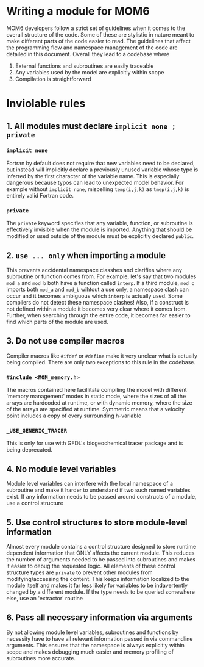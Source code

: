 # Writing a module for MOM6
MOM6 developers follow a strict set of guidelines when it comes to the overall structure of the code. Some of these are stylistic in nature meant to make different parts of the code easier to read. The guidelines that affect the programming flow and namespace management of the code are detailed in this document. Overall they lead to a codebase where
1. External functions and subroutines are easily traceable
2. Any variables used by the model are explicitly within scope
3. Compilation is straightforward

# Inviolable rules
## 1. All modules must declare `implicit none ; private`
### `implicit none`
Fortran by default does not require that new variables need to be declared, but instead will implicitly declare a previously unused variable whose type is inferred by the first character of the variable name. This is especially dangerous because typos can lead to unexpected model behavior. For example without `implicit none`, mispelling `temp(i,j,k)` as `tmep(i,j,k)` is entirely valid Fortran code.

### `private`
The `private` keyword specifies that any variable, function, or subroutine is effectively invisible when the module is imported. Anything that should be modified or used outside of the module must be explicitly declared `public`.

## 2. `use ... only` when importing a module
This prevents accidental namespace classhes and clarifies where any subroutine or function comes from. For example, let's say that two modules `mod_a` and `mod_b` both have a function called `interp`. If a third module, `mod_c` imports both `mod_a` and `mod_b` wihtout a use only, a namespace clash can occur and it becomes ambiguous which `interp` is actually used. Some compilers do not detect these namespace clashes! Also, if a construct is not defined within a module it becomes very clear where it comes from. Further, when searching through the entire code, it becomes far easier to find which parts of the module are used.

## 3. Do not use compiler macros
Compiler macros like `#ifdef` or `#define` make it very unclear what is actually being compiled. There are only two exceptions to this rule in the codebase.

### `#include <MOM_memory.h>`
The macros contained here facillitate compiling the model with different 'memory management' modes in static mode, where the sizes of all the arrays are hardcoded at runtime, or with dynamic memory, where the size of the arrays are specified at runtime. Symmetric means that a velocity point includes a copy of every surrounding h-variable

### `_USE_GENERIC_TRACER`
This is only for use with GFDL's biogeochemical tracer package and is being deprecated.

## 4. No module level variables
Module level variables can interfere with the local namespace of a subroutine and make it harder to understand if two such named variables exist. If any information needs to be passed around constructs of a module, use a control structure

## 5. Use control structures to store module-level information
Almost every module contains a control structure designed to store runtime dependent information that ONLY affects the current module. This reduces the number of arguments needed to be passed into subroutines and makes it easier to debug the requested logic. All elements of these control structure types are `private` to prevent other modules from modifying/accessing the content. This keeps information localized to the module itself and makes it far less likely for variables to be indavertently
changed by a different module. If the type needs to be queried somewhere else, use an 'extractor' routine

## 6. Pass all necessary information via arguments
By not allowing module level variables, subroutines and functions by necessity have to have all relevant information passed in via commandline arguments. This ensures that the namespace is always explicitly within scope and makes debugging much easier and memory profiling of subroutines more accurate.

